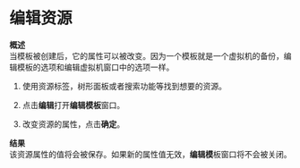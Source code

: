 # 编辑资源

**概述**</br>
当模板被创建后，它的属性可以被改变。因为一个模板就是一个虚拟机的备份，编辑模板的选项和编辑虚拟机窗口中的选项一样。

1. 使用资源标签，树形面板或者搜索功能等找到想要的资源。

2. 点击**编辑**打开**编辑模板**窗口。

3. 改变资源的属性，点击**确定**。

**结果**</br>
该资源属性的值将会被保存。如果新的属性值无效，**编辑模**板窗口将不会被关闭。
